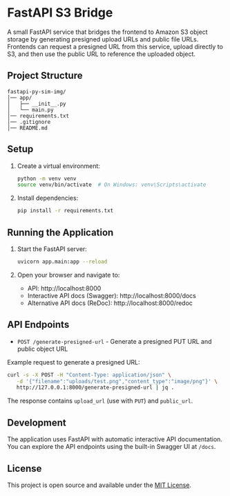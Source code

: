 # FastAPI S3 Bridge

A small FastAPI service that bridges the frontend to Amazon S3 object storage by
generating presigned upload URLs and public file URLs. Frontends can request a
presigned URL from this service, upload directly to S3, and then use the public
URL to reference the uploaded object.

## Project Structure

```
fastapi-py-sim-img/
│── app/
│   ├── __init__.py
│   └── main.py
│── requirements.txt
│── .gitignore
│── README.md
```

## Setup

1. Create a virtual environment:
   ```bash
   python -m venv venv
   source venv/bin/activate  # On Windows: venv\Scripts\activate
   ```

2. Install dependencies:
   ```bash
   pip install -r requirements.txt
   ```

## Running the Application

1. Start the FastAPI server:
   ```bash
   uvicorn app.main:app --reload
   ```

2. Open your browser and navigate to:
   - API: http://localhost:8000
   - Interactive API docs (Swagger): http://localhost:8000/docs
   - Alternative API docs (ReDoc): http://localhost:8000/redoc

## API Endpoints

- `POST /generate-presigned-url` - Generate a presigned PUT URL and public object URL

Example request to generate a presigned URL:

```bash
curl -s -X POST -H "Content-Type: application/json" \
   -d '{"filename":"uploads/test.png","content_type":"image/png"}' \
   http://127.0.0.1:8000/generate-presigned-url | jq .
```

The response contains `upload_url` (use with `PUT`) and `public_url`.

## Development

The application uses FastAPI with automatic interactive API documentation. You can explore the API endpoints using the built-in Swagger UI at `/docs`.

## License

This project is open source and available under the [MIT License](LICENSE).